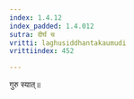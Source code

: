 ```yaml
---
index: 1.4.12
index_padded: 1.4.012
sutra: दीर्घं च
vritti: laghusiddhantakaumudi
vrittiindex: 452

---
```

गुरु स्यात्॥